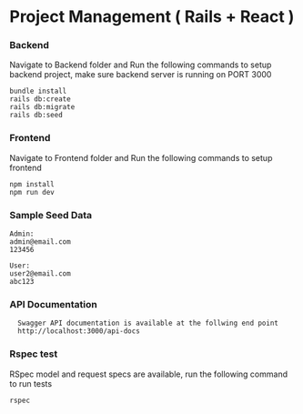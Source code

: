 # Project Management ( Rails + React )


### Backend
Navigate to Backend folder and Run the following commands to setup backend project, make sure backend server is running on PORT 3000
```
bundle install
rails db:create
rails db:migrate
rails db:seed
```
### Frontend
Navigate to Frontend folder and Run the following commands to setup frontend
```
npm install
npm run dev
```

### Sample Seed Data
```
Admin:
admin@email.com
123456

User:
user2@email.com
abc123
```

### API Documentation
```
  Swagger API documentation is available at the follwing end point
  http://localhost:3000/api-docs
```

### Rspec test
RSpec model and request specs are available, run the following command to run tests
```
rspec
```
